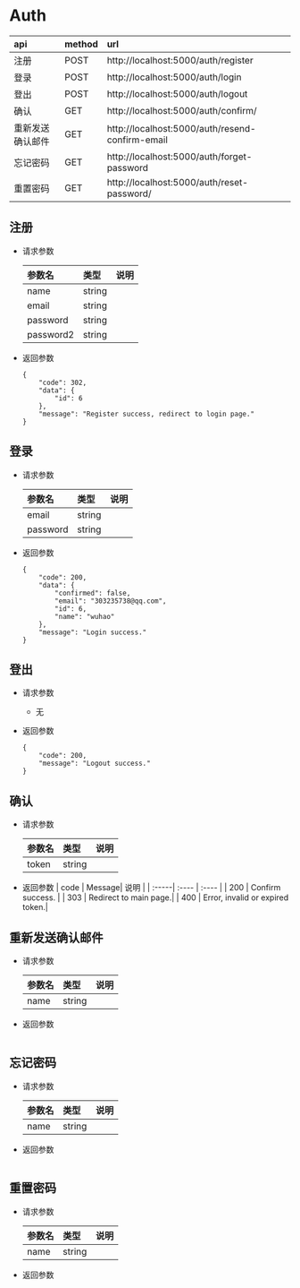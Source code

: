 # Auth

| api | method| url |
| :-----| :---- | :---- |
| 注册 | POST | http://localhost:5000/auth/register
| 登录 | POST | http://localhost:5000/auth/login
| 登出 | POST | http://localhost:5000/auth/logout
| 确认 | GET | http://localhost:5000/auth/confirm/<token>
| 重新发送确认邮件| GET | http://localhost:5000/auth/resend-confirm-email
| 忘记密码 | GET | http://localhost:5000/auth/forget-password
| 重置密码 | GET | http://localhost:5000/auth/reset-password/<token>

## 注册
- 请求参数
    
    | 参数名 | 类型| 说明 |
    | :-----| :---- | :---- |
    | name | string | 
    | email | string | 
    | password | string | 
    | password2 | string |  
    
- 返回参数
    ``` 
    {
        "code": 302,
        "data": {
            "id": 6
        },
        "message": "Register success, redirect to login page."
    }
    ```

## 登录
- 请求参数
    
    | 参数名 | 类型| 说明 |
    | :-----| :---- | :---- |
    | email | string | 
    | password | string | 
    
- 返回参数
    ```
    {
        "code": 200,
        "data": {
            "confirmed": false,
            "email": "303235738@qq.com",
            "id": 6,
            "name": "wuhao"
        },
        "message": "Login success."
    }
    ```

## 登出
- 请求参数
    - 无
    
- 返回参数
    ``` 
    {
        "code": 200,
        "message": "Logout success."
    }
    ```

## 确认
- 请求参数
    
    | 参数名 | 类型| 说明 |
    | :-----| :---- | :---- |
    | token | string | 
    
- 返回参数
    | code | Message| 说明 |
    | :-----| :---- | :---- |
    | 200 | Confirm success. | 
    | 303 | Redirect to main page.|
    | 400 | Error, invalid or expired token.|

## 重新发送确认邮件
- 请求参数
    
    | 参数名 | 类型| 说明 |
    | :-----| :---- | :---- |
    | name | string | 
    
- 返回参数
``` 

```

## 忘记密码
- 请求参数
    
    | 参数名 | 类型| 说明 |
    | :-----| :---- | :---- |
    | name | string | 
    
- 返回参数
``` 

```

## 重置密码
- 请求参数
    
    | 参数名 | 类型| 说明 |
    | :-----| :---- | :---- |
    | name | string | 
    
- 返回参数
``` 

```
